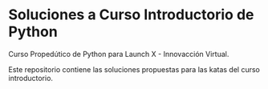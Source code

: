 # Soluciones a Curso Introductorio de Python
Curso Propedútico de Python para Launch X - Innovacción Virtual.

Este repositorio contiene las soluciones propuestas para las katas del curso introductorio.
